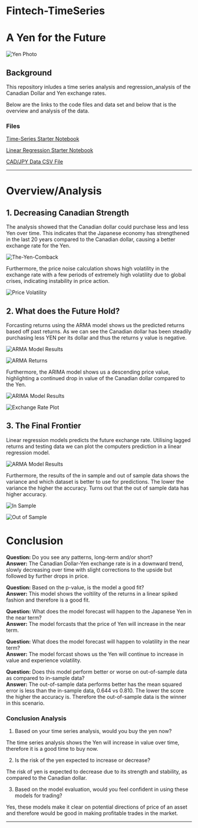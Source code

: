 # Fintech-TimeSeries

# A Yen for the Future

![Yen Photo](Images/yen.jpg)

## Background

This repository inludes a time series analysis and regression_analysis of the Canadian Dollar and Yen exchange rates.

Below are the links to the code files and data set and below that is the overview and analysis of the data.

### Files

[Time-Series Starter Notebook](Code/time_series_analysis.ipynb)

[Linear Regression Starter Notebook](Code/regression_analysis.ipynb)

[CAD/JPY Data CSV File](Code/cad_jpy.csv)

- - -

# Overview/Analysis

## 1. Decreasing Canadian Strength

The analysis showed that the Canadian dollar could purchase less and less Yen over time. This indicates that the Japanese economy has strengthened in the last 20 years compared to the Canadian dollar, causing a better exchange rate for the Yen.

![The-Yen-Comback](Images/devaluing_CAD.png)

Furthermore, the price noise calculation shows high volatility in the exchange rate with a few periods of extremely high volatility due to global crises, indicating instability in price action.

![Price Volatility](Images/CAD-PHY_price_noise.png)


## 2. What does the Future Hold?

Forcasting returns using the ARMA model shows us the predicted returns based off past returns. As we can see the Canadian dollar has been steadily purchasing less YEN per its dollar and thus the returns y value is negative.

![ARMA Model Results](Images/ARMA_forcast_returns_summary.png)

![ARMA Returns](Images/ARMA_forcast_returns_plot.png)

Furthermore, the ARIMA model shows us a descending price value, highlighting a continued drop in value of the Canadian dollar compared to the Yen.

![ARIMA Model Results](Images/ARIMA_forcast_summary.png)

![Exchange Rate Plot](Images/ARIMA_forcast_plot.png)


## 3. The Final Frontier

Linear regression models predicts the future exchange rate. Utilising lagged returns and testing data we can plot the computers prediction in a linear regression model.

![ARMA Model Results](Images/prediction_returns_regression.png)

Furthermore, the results of the in sample and out of sample data shows the variance and which dataset is better to use for predictions. The lower the variance the higher the accuracy. Turns out that the out of sample data has higher accuracy.

![In Sample](Images/in_sample_result.png)

![Out of Sample](Images/out_of_sample_result.png)

# Conclusion

**Question:** Do you see any patterns, long-term and/or short?  
**Answer:** The Canadian Dollar-Yen exchange rate is in a downward trend, slowly decreasing over time with slight corrections to the upside but followed by further drops in price.

**Question:** Based on the p-value, is the model a good fit?  
**Answer:** This model shows the voltility of the returns in a linear spiked fashion and therefore is a good fit.

**Question:** What does the model forecast will happen to the Japanese Yen in the near term?  
**Answer:** The model forcasts that the price of Yen will increase in the near term.

**Question:** What does the model forecast will happen to volatility in the near term?  
**Answer:** The model forcast shows us the Yen will continue to increase in value and experience volatility.

**Question:** Does this model perform better or worse on out-of-sample data as compared to in-sample data?  
**Answer:** The out-of-sample data performs better has the mean squared error is less than the in-sample data, 0.644 vs 0.810. The lower the score the higher the accuracy is. Therefore the out-of-sample data is the winner in this scenario.

### Conclusion Analysis

1. Based on your time series analysis, would you buy the yen now?

The time series analysis shows the Yen will increase in value over time, therefore it is a good time to buy now.
    
2. Is the risk of the yen expected to increase or decrease?

The risk of yen is expected to decrease due to its strength and stability, as compared to the Canadian dollar.
    
3. Based on the model evaluation, would you feel confident in using these models for trading?

Yes, these models make it clear on potential directions of price of an asset and therefore would be good in making profitable trades in the market.
  
- - -


